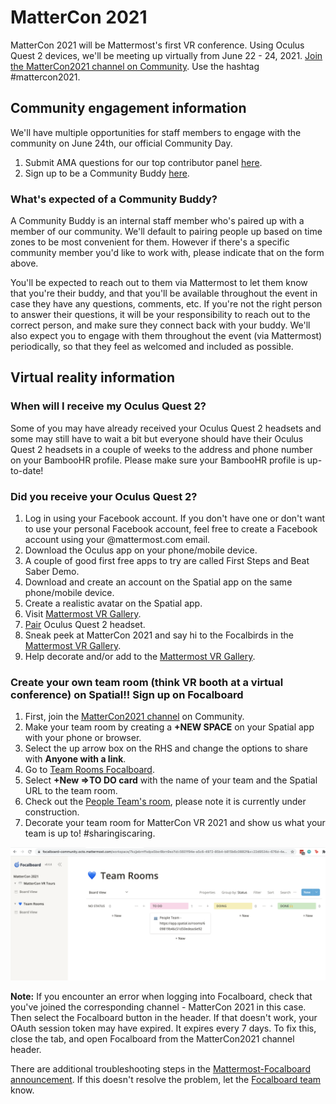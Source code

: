 
# MatterCon 2021

MatterCon 2021 will be Mattermost's first VR conference. Using Oculus Quest 2 devices, we'll be meeting up virtually from June 22 - 24, 2021. [Join the MatterCon2021 channel on Community](https://community.mattermost.com/core/channels/mattercon-2021). Use the hashtag #mattercon2021.

## Community engagement information

We'll have multiple opportunities for staff members to engage with the community on June 24th, our official Community Day.

1. Submit AMA questions for our top contributor panel [here](https://forms.gle/FGpmm7DhvrciQqgr7).
2. Sign up to be a Community Buddy [here](https://forms.gle/FGpmm7DhvrciQqgr7).

### What's expected of a Community Buddy?

A Community Buddy is an internal staff member who's paired up with a member of our community. We'll default to pairing people up based on time zones to be most convenient for them. However if there's a specific community member you'd like to work with, please indicate that on the form above.

You'll be expected to reach out to them via Mattermost to let them know that you're their buddy, and that you'll be available throughout the event in case they have any questions, comments, etc. If you're not the right person to answer their questions, it will be your responsibility to reach out to the correct person, and make sure they connect back with your buddy. We'll also expect you to engage with them throughout the event (via Mattermost) periodically, so that they feel as welcomed and included as possible.

## Virtual reality information

### When will I receive my Oculus Quest 2?

Some of you may have already received your Oculus Quest 2 headsets and some may still have to wait a bit but everyone should have their Oculus Quest 2 headsets in a couple of weeks to the address and phone number on your BambooHR profile. Please make sure your BambooHR profile is up-to-date!

### Did you receive your Oculus Quest 2?

1. Log in using your Facebook account. If you don't have one or don't want to use your personal Facebook account, feel free to create a Facebook account using your @mattermost.com email.
2. Download the Oculus app on your phone/mobile device.
3. A couple of good first free apps to try are called First Steps and Beat Saber Demo.
4. Download and create an account on the Spatial app on the same phone/mobile device.
5. Create a realistic avatar on the Spatial app.
6. Visit [Mattermost VR Gallery](https://app.spatial.io/rooms/609458b76c51d50edeac2669?share=7621477051219851177).
7. [Pair](https://support.spatial.io/hc/en-us/articles/360043402231-Pair-Your-AR-VR-Headset-to-Spatial) Oculus Quest 2 headset.
8. Sneak peek at MatterCon 2021 and say hi to the Focalbirds in the [Mattermost VR Gallery](https://app.spatial.io/room/609458b76c51d50edeac2669?share=7621477051219851177).
10. Help decorate and/or add to the [Mattermost VR Gallery](https://app.spatial.io/rooms/609458b76c51d50edeac2669?share=7621477051219851177).

### Create your own team room (think VR booth at a virtual conference) on Spatial!! Sign up on Focalboard

1. First, join the [MatterCon2021 channel](https://community.mattermost.com/core/channels/mattercon-2021) on Community.
2. Make your team room by creating a **+NEW SPACE** on your Spatial app with your phone or browser.
3. Select the up arrow box on the RHS and change the options to share with **Anyone with a link**.
4. Go to [Team Rooms Focalboard](https://focalboard-community.octo.mattermost.com/workspace/7kxjjebrnffxdps5bsr8brn9so?id=5601f94e-a5c6-4972-85b4-b815b6c0882f&v=22d9534c-676d-4ea6-8e07-82a76324af95).
5. Select **+New =>TO DO card** with the name of your team and the Spatial URL to the team room.
6. Check out the [People Team's room](https://app.spatial.io/rooms/609819b46c51d50edeac6e92), please note it is currently under construction.
7. Decorate your team room for MatterCon VR 2021 and show us what your team is up to! #sharingiscaring.

![](../../.gitbook/assets/mattercon2021teamroom.png)

**Note:** If you encounter an error when logging into Focalboard, check that you've joined the corresponding channel - MatterCon 2021 in this case. Then select the Focalboard button in the header. If that doesn't work, your OAuth session token may have expired. It expires every 7 days. To fix this, close the tab, and open Focalboard from the MatterCon2021 channel header.

There are additional troubleshooting steps in the [Mattermost-Focalboard announcement](https://github.com/mattermost/focalboard/discussions/349). If this doesn't resolve the problem, let the [Focalboard team](https://community.mattermost.com/core/channels/focalboard) know.

